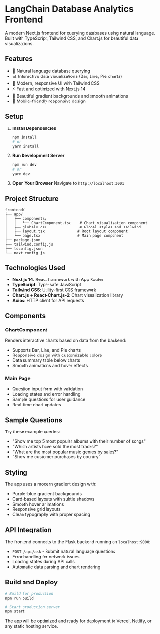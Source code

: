 # LangChain Database Analytics Frontend

A modern Next.js frontend for querying databases using natural language. Built with TypeScript, Tailwind CSS, and Chart.js for beautiful data visualizations.

## Features

- 🎯 Natural language database querying
- 📊 Interactive data visualizations (Bar, Line, Pie charts)
- 💎 Modern, responsive UI with Tailwind CSS
- ⚡ Fast and optimized with Next.js 14
- 🎨 Beautiful gradient backgrounds and smooth animations
- 📱 Mobile-friendly responsive design

## Setup

1. **Install Dependencies**
   ```bash
   npm install
   # or
   yarn install
   ```

2. **Run Development Server**
   ```bash
   npm run dev
   # or
   yarn dev
   ```

3. **Open Your Browser**
   Navigate to `http://localhost:3001`

## Project Structure

```
frontend/
├── app/
│   ├── components/
│   │   └── ChartComponent.tsx    # Chart visualization component
│   ├── globals.css               # Global styles and Tailwind
│   ├── layout.tsx               # Root layout component
│   └── page.tsx                 # Main page component
├── package.json
├── tailwind.config.js
├── tsconfig.json
└── next.config.js
```

## Technologies Used

- **Next.js 14**: React framework with App Router
- **TypeScript**: Type-safe JavaScript
- **Tailwind CSS**: Utility-first CSS framework
- **Chart.js + React-Chart.js-2**: Chart visualization library
- **Axios**: HTTP client for API requests

## Components

### ChartComponent
Renders interactive charts based on data from the backend:
- Supports Bar, Line, and Pie charts
- Responsive design with customizable colors
- Data summary table below charts
- Smooth animations and hover effects

### Main Page
- Question input form with validation
- Loading states and error handling
- Sample questions for user guidance
- Real-time chart updates

## Sample Questions

Try these example queries:
- "Show me top 5 most popular albums with their number of songs"
- "Which artists have sold the most tracks?"
- "What are the most popular music genres by sales?"
- "Show me customer purchases by country"

## Styling

The app uses a modern gradient design with:
- Purple-blue gradient backgrounds
- Card-based layouts with subtle shadows
- Smooth hover animations
- Responsive grid layouts
- Clean typography with proper spacing

## API Integration

The frontend connects to the Flask backend running on `localhost:9000`:
- `POST /api/ask` - Submit natural language questions
- Error handling for network issues
- Loading states during API calls
- Automatic data parsing and chart rendering

## Build and Deploy

```bash
# Build for production
npm run build

# Start production server
npm start
```

The app will be optimized and ready for deployment to Vercel, Netlify, or any static hosting service.


